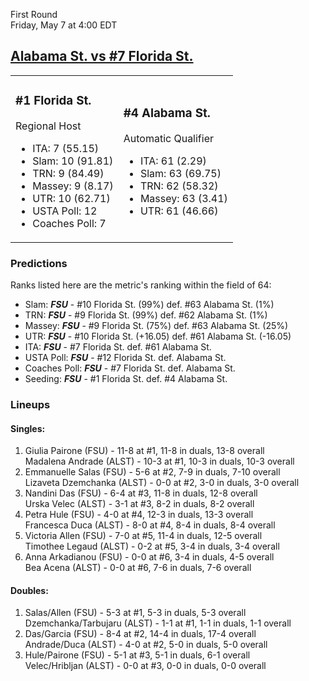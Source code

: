 First Round  
Friday, May 7 at 4:00 EDT
## [Alabama St. vs #7 Florida St.](https://www.ncaa.com/game/5833671) 

<table><tr><td>  

### #1 Florida St.  

Regional Host  
- ITA: 7 (55.15)  
- Slam: 10 (91.81)  
- TRN: 9 (84.49)  
- Massey: 9 (8.17)  
- UTR: 10 (62.71)  
- USTA Poll: 12  
- Coaches Poll: 7  

</td><td>  

### #4 Alabama St.  

Automatic Qualifier  
- ITA: 61 (2.29)  
- Slam: 63 (69.75)  
- TRN: 62 (58.32)  
- Massey: 63 (3.41)  
- UTR: 61 (46.66)  

</td></tr></table>  

 ### Predictions  

Ranks listed here are the metric's ranking within the field of 64:  
- Slam: ***FSU*** - #10 Florida St. (99%) def. #63 Alabama St. (1%)  
- TRN: ***FSU*** - #9 Florida St. (99%) def. #62 Alabama St. (1%)  
- Massey: ***FSU*** - #9 Florida St. (75%) def. #63 Alabama St. (25%)  
- UTR: ***FSU*** - #10 Florida St. (+16.05) def. #61 Alabama St. (-16.05)  
- ITA: ***FSU*** - #7 Florida St. def. #61 Alabama St.  
- USTA Poll: ***FSU*** - #12 Florida St. def. Alabama St.  
- Coaches Poll: ***FSU*** - #7 Florida St. def. Alabama St.  
- Seeding: ***FSU*** - #1 Florida St. def. #4 Alabama St.  

 ### Lineups  

 #### Singles:  
1. Giulia Pairone (FSU) - 11-8 at #1, 11-8 in duals, 13-8 overall  
  Madalena Andrade (ALST) - 10-3 at #1, 10-3 in duals, 10-3 overall
2. Emmanuelle Salas (FSU) - 5-6 at #2, 7-9 in duals, 7-10 overall  
  Lizaveta Dzemchanka (ALST) - 0-0 at #2, 3-0 in duals, 3-0 overall
3. Nandini Das (FSU) - 6-4 at #3, 11-8 in duals, 12-8 overall  
  Urska Velec (ALST) - 3-1 at #3, 8-2 in duals, 8-2 overall
4. Petra Hule (FSU) - 4-0 at #4, 12-3 in duals, 13-3 overall  
  Francesca Duca (ALST) - 8-0 at #4, 8-4 in duals, 8-4 overall
5. Victoria Allen (FSU) - 7-0 at #5, 11-4 in duals, 12-5 overall  
  Timothee Legaud (ALST) - 0-2 at #5, 3-4 in duals, 3-4 overall
6. Anna Arkadianou (FSU) - 0-0 at #6, 3-4 in duals, 4-5 overall  
  Bea Acena (ALST) - 0-0 at #6, 7-6 in duals, 7-6 overall

 #### Doubles:  
1. Salas/Allen (FSU) - 5-3 at #1, 5-3 in duals, 5-3 overall  
  Dzemchanka/Tarbujaru (ALST) - 1-1 at #1, 1-1 in duals, 1-1 overall
2. Das/Garcia (FSU) - 8-4 at #2, 14-4 in duals, 17-4 overall  
  Andrade/Duca (ALST) - 4-0 at #2, 5-0 in duals, 5-0 overall
3. Hule/Pairone (FSU) - 5-1 at #3, 5-1 in duals, 6-1 overall  
  Velec/Hribljan (ALST) - 0-0 at #3, 0-0 in duals, 0-0 overall